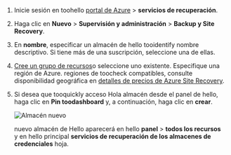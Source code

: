 
1. Inicie sesión en toohello [portal de Azure](https://portal.azure.com) > **servicios de recuperación**.
2. Haga clic en **Nuevo** > **Supervisión y administración** > **Backup y Site Recovery**. 
3. En **nombre**, especificar un almacén de hello tooidentify nombre descriptivo. Si tiene más de una suscripción, seleccione una de ellas.
4. [Cree un grupo de recursos](../articles/azure-resource-manager/resource-group-template-deploy-portal.md)o seleccione uno existente. Especifique una región de Azure. regiones de toocheck compatibles, consulte disponibilidad geográfica en [detalles de precios de Azure Site Recovery](https://azure.microsoft.com/pricing/details/site-recovery/).
5. Si desea que tooquickly acceso Hola almacén desde el panel de hello, haga clic en **Pin toodashboard** y, a continuación, haga clic en **crear**.

   ![Almacén nuevo](./media/site-recovery-create-vault/new-vault-settings.png)

   nuevo almacén de Hello aparecerá en hello **panel** > **todos los recursos** y en hello principal **servicios de recuperación de los almacenes de credenciales** hoja.
